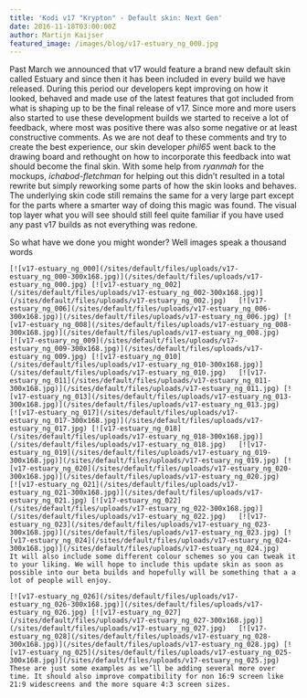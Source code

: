 ```yaml
---
title: 'Kodi v17 "Krypton" - Default skin: Next Gen'
date: 2016-11-18T03:00:00Z
author: Martijn Kaijser
featured_image: /images/blog/v17-estuary_ng_000.jpg
---
```

Past March we announced that v17 would feature a brand new default skin called Estuary and since then it has been included in every build we have released. During this period our developers kept improving on how it looked, behaved and made use of the latest features that got included from what is shaping up to be the final release of v17. Since more and more users also started to use these development builds we started to receive a lot of feedback, where most was positive there was also some negative or at least constructive comments. As we are not deaf to these comments and try to create the best experience, our skin developer *phil65* went back to the drawing board and rethought on how to incorporate this feedback into wat should become the final skin. With some help from *ryanmah* for the mockups, *ichabod-fletchman* for helping out this didn’t resulted in a total rewrite but simply reworking some parts of how the skin looks and behaves. The underlying skin code still remains the same for a very large part except for the parts where a smarter way of doing this magic was found. The visual top layer what you will see should still feel quite familiar if you have used any past v17 builds as not everything was redone.

 So what have we done you might wonder? Well images speak a thousand words

    [![v17-estuary_ng_000](/sites/default/files/uploads/v17-estuary_ng_000-300x168.jpg)](/sites/default/files/uploads/v17-estuary_ng_000.jpg) [![v17-estuary_ng_002](/sites/default/files/uploads/v17-estuary_ng_002-300x168.jpg)](/sites/default/files/uploads/v17-estuary_ng_002.jpg)   [![v17-estuary_ng_006](/sites/default/files/uploads/v17-estuary_ng_006-300x168.jpg)](/sites/default/files/uploads/v17-estuary_ng_006.jpg) [![v17-estuary_ng_008](/sites/default/files/uploads/v17-estuary_ng_008-300x168.jpg)](/sites/default/files/uploads/v17-estuary_ng_008.jpg)   [![v17-estuary_ng_009](/sites/default/files/uploads/v17-estuary_ng_009-300x168.jpg)](/sites/default/files/uploads/v17-estuary_ng_009.jpg) [![v17-estuary_ng_010](/sites/default/files/uploads/v17-estuary_ng_010-300x168.jpg)](/sites/default/files/uploads/v17-estuary_ng_010.jpg)   [![v17-estuary_ng_011](/sites/default/files/uploads/v17-estuary_ng_011-300x168.jpg)](/sites/default/files/uploads/v17-estuary_ng_011.jpg) [![v17-estuary_ng_013](/sites/default/files/uploads/v17-estuary_ng_013-300x168.jpg)](/sites/default/files/uploads/v17-estuary_ng_013.jpg)   [![v17-estuary_ng_017](/sites/default/files/uploads/v17-estuary_ng_017-300x168.jpg)](/sites/default/files/uploads/v17-estuary_ng_017.jpg) [![v17-estuary_ng_018](/sites/default/files/uploads/v17-estuary_ng_018-300x168.jpg)](/sites/default/files/uploads/v17-estuary_ng_018.jpg)   [![v17-estuary_ng_019](/sites/default/files/uploads/v17-estuary_ng_019-300x168.jpg)](/sites/default/files/uploads/v17-estuary_ng_019.jpg) [![v17-estuary_ng_020](/sites/default/files/uploads/v17-estuary_ng_020-300x168.jpg)](/sites/default/files/uploads/v17-estuary_ng_020.jpg)   [![v17-estuary_ng_021](/sites/default/files/uploads/v17-estuary_ng_021-300x168.jpg)](/sites/default/files/uploads/v17-estuary_ng_021.jpg) [![v17-estuary_ng_022](/sites/default/files/uploads/v17-estuary_ng_022-300x168.jpg)](/sites/default/files/uploads/v17-estuary_ng_022.jpg)   [![v17-estuary_ng_023](/sites/default/files/uploads/v17-estuary_ng_023-300x168.jpg)](/sites/default/files/uploads/v17-estuary_ng_023.jpg) [![v17-estuary_ng_024](/sites/default/files/uploads/v17-estuary_ng_024-300x168.jpg)](/sites/default/files/uploads/v17-estuary_ng_024.jpg)    It will also include some different colour schemes so you can tweak it to your liking. We will hope to include this update skin as soon as possible into our beta builds and hopefully will be something that a a lot of people will enjoy.

    [![v17-estuary_ng_026](/sites/default/files/uploads/v17-estuary_ng_026-300x168.jpg)](/sites/default/files/uploads/v17-estuary_ng_026.jpg) [![v17-estuary_ng_027](/sites/default/files/uploads/v17-estuary_ng_027-300x168.jpg)](/sites/default/files/uploads/v17-estuary_ng_027.jpg)   [![v17-estuary_ng_028](/sites/default/files/uploads/v17-estuary_ng_028-300x168.jpg)](/sites/default/files/uploads/v17-estuary_ng_028.jpg) [![v17-estuary_ng_025](/sites/default/files/uploads/v17-estuary_ng_025-300x168.jpg)](/sites/default/files/uploads/v17-estuary_ng_025.jpg)    These are just some examples as we’ll be adding several more over time. It should also improve compatibility for non 16:9 screen like 21:9 widescreens and the more square 4:3 screen sizes.

  

  

 